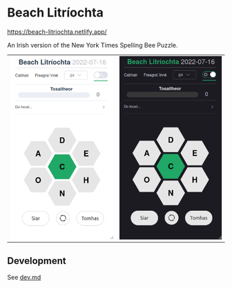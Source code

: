 # Beach Litríochta

https://beach-litriochta.netlify.app/

An Irish version of the New York Times Spelling Bee Puzzle.

|                                                  |                                                      |
| ------------------------------------------------ | ---------------------------------------------------- |
| ![light-sc](.github/images/beach-litriochta.png) | ![dark-sc](.github/images/beach-litriochta-dark.png) |

## Development

See [dev.md](./dev.md)
